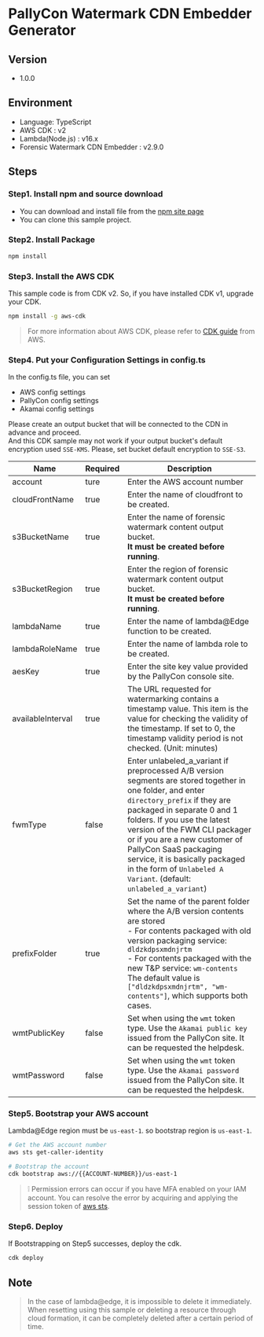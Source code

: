 # PallyCon Watermark CDN Embedder Generator

## Version
- 1.0.0

## Environment
- Language: TypeScript
- AWS CDK : v2
- Lambda(Node.js) : v16.x
- Forensic Watermark CDN Embedder : v2.9.0

## Steps
### Step1. Install npm and source download
- You can download and install file from the [npm site page](https://nodejs.org/en/download)
- You can clone this sample project.

### Step2. Install Package
```bash
npm install
```

### Step3. Install the AWS CDK
This sample code is from CDK v2. So, if you have installed CDK v1, upgrade your CDK.
```bash
npm install -g aws-cdk
```
> For more information about AWS CDK, please refer to [CDK guide](https://docs.aws.amazon.com/cdk/v2/guide/getting_started.html#getting_started_install) from AWS.



### Step4. Put your Configuration Settings in config.ts
In the config.ts file, you can set
- AWS config settings
- PallyCon config settings
- Akamai config settings

Please create an output bucket that will be connected to the CDN in advance and proceed.  
And this CDK sample may not work if your output bucket's default encryption used `SSE-KMS`.
Please, set bucket default encryption to `SSE-S3`.

| Name              | Required | Description                                                                                                                                                                                                                                                                                                                                                                                             |
|-------------------|----------|---------------------------------------------------------------------------------------------------------------------------------------------------------------------------------------------------------------------------------------------------------------------------------------------------------------------------------------------------------------------------------------------------------|
| account           | ture     | Enter the AWS account number                                                                                                                                                                                                                                                                                                                                                                            |
| cloudFrontName    | true     | Enter the name of cloudfront to be created.                                                                                                                                                                                                                                                                                                                                                             |
| s3BucketName      | true     | Enter the name of forensic watermark content output bucket. <br/> **It must be created before running**.                                                                                                                                                                                                                                                                                                |
| s3BucketRegion    | true     | Enter the region of forensic watermark content output bucket. <br/> **It must be created before running**.                                                                                                                                                                                                                                                                                              |
| lambdaName        | true     | Enter the name of lambda@Edge function to be created.                                                                                                                                                                                                                                                                                                                                                   |
| lambdaRoleName    | true     | Enter the name of lambda role to be created.                                                                                                                                                                                                                                                                                                                                                            |
| aesKey            | true     | Enter the site key value provided by the PallyCon console site.                                                                                                                                                                                                                                                                                                                                         |
| availableInterval | true     | The URL requested for watermarking contains a timestamp value. This item is the value for checking the validity of the timestamp. If set to 0, the timestamp validity period is not checked. (Unit: minutes)                                                                                                                                                                                            |
| fwmType           | false    | Enter unlabeled_a_variant if preprocessed A/B version segments are stored together in one folder, and enter `directory_prefix` if they are packaged in separate 0 and 1 folders. If you use the latest version of the FWM CLI packager or if you are a new customer of PallyCon SaaS packaging service, it is basically packaged in the form of `Unlabeled A Variant`. (default: `unlabeled_a_variant`) |
| prefixFolder      | true     | Set the name of the parent folder where the A/B version contents are stored<br/> - For contents packaged with old version packaging service: `dldzkdpsxmdnjrtm`<br/> - For contents packaged with the new T&P service: `wm-contents` <br/> The default value is `["dldzkdpsxmdnjrtm", "wm-contents"]`, which supports both cases.                                                                       |
| wmtPublicKey      | false    | Set when using the `wmt` token type. Use the `Akamai public key` issued from the PallyCon site. It can be requested the helpdesk.                                                                                                                                                                                                                                                                       |
| wmtPassword       | false    | Set when using the `wmt` token type. Use the `Akamai password` issued from the PallyCon site. It can be requested the helpdesk.                                                                                                                                                                                                                                                                         |

### Step5. Bootstrap your AWS account
Lambda@Edge region must be `us-east-1`. so bootstrap region is `us-east-1`.
```bash
# Get the AWS account number
aws sts get-caller-identity

# Bootstrap the account
cdk bootstrap aws://{{ACCOUNT-NUMBER}}/us-east-1
```

> ❕ Permission errors can occur if you have MFA enabled on your IAM account. You can resolve the error by acquiring and applying the session token of [aws sts](https://awscli.amazonaws.com/v2/documentation/api/2.1.30/reference/sts/get-session-token.html).

### Step6. Deploy
If Bootstrapping on Step5 successes, deploy the cdk.

```bash
cdk deploy
```

## Note
> In the case of lambda@edge, it is impossible to delete it immediately.   
> When resetting using this sample or deleting a resource through cloud formation, it can be completely deleted after a certain period of time.
> 
